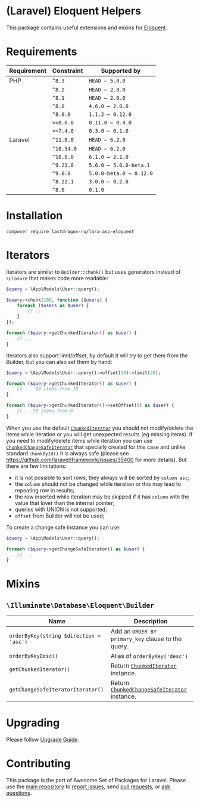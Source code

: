 # (Laravel) Eloquent Helpers

This package contains useful extensions and mixins for [Eloquent](https://laravel.com/docs/eloquent).

[include:exec]: <../../dev/artisan lara-asp-documentator:requirements>
[//]: # (start: 196f435a1c8bc8d5966e42b9fd090d5ccc17c75206e617d7f8369cd9328846ea)
[//]: # (warning: Generated automatically. Do not edit.)

# Requirements

| Requirement  | Constraint          | Supported by |
|--------------|---------------------|------------------|
|  PHP  | `^8.3` |   `HEAD ⋯ 5.0.0`   |
|  | `^8.2` |   `HEAD ⋯ 2.0.0`   |
|  | `^8.1` |   `HEAD ⋯ 2.0.0`   |
|  | `^8.0` |   `4.6.0 ⋯ 2.0.0`   |
|  | `^8.0.0` |   `1.1.2 ⋯ 0.12.0`   |
|  | `>=8.0.0` |   `0.11.0 ⋯ 0.4.0`   |
|  | `>=7.4.0` |   `0.3.0 ⋯ 0.1.0`   |
|  Laravel  | `^11.0.0` |   `HEAD ⋯ 6.2.0`   |
|  | `^10.34.0` |   `HEAD ⋯ 6.2.0`   |
|  | `^10.0.0` |   `6.1.0 ⋯ 2.1.0`   |
|  | `^9.21.0` |   `5.6.0 ⋯ 5.0.0-beta.1`   |
|  | `^9.0.0` |   `5.0.0-beta.0 ⋯ 0.12.0`   |
|  | `^8.22.1` |   `3.0.0 ⋯ 0.2.0`   |
|  | `^8.0` |  `0.1.0`   |

[//]: # (end: 196f435a1c8bc8d5966e42b9fd090d5ccc17c75206e617d7f8369cd9328846ea)

[include:template]: ../../docs/Shared/Installation.md ({"data": {"package": "eloquent"}})
[//]: # (start: 1c6aa4607fbf4f4c0efb2249a42271075a45316e15a4fe7f914d8bb883f71ea2)
[//]: # (warning: Generated automatically. Do not edit.)

# Installation

```shell
composer require lastdragon-ru/lara-asp-eloquent
```

[//]: # (end: 1c6aa4607fbf4f4c0efb2249a42271075a45316e15a4fe7f914d8bb883f71ea2)

# Iterators

Iterators are similar to `Builder::chunk()` but uses generators instead of `\Closure` that makes code more readable:

```php
$query = \App\Models\User::query();

$query->chunk(100, function ($users) {
    foreach ($users as $user) {
        // ...
    }
});

foreach ($query->getChunkedIterator() as $user) {
    // ...
}
```

Iterators also support limit/offset, by default it will try to get them from the Builder, but you can also set them by hand:

```php
$query = \App\Models\User::query()->offset(10)->limit(20);

foreach ($query->getChunkedIterator() as $user) {
    // ... 20 items from 10
}

foreach ($query->getChunkedIterator()->setOffset(0) as $user) {
    // ...20 items from 0
}
```

When you use the default [`ChunkedIterator`](./src/Iterators/ChunkedIterator.php) you should not modify/delete the items while iteration or you will get unexpected results (eg missing items). If you need to modify/delete items while iteration you can use [`ChunkedChangeSafeIterator`](./src/Iterators/ChunkedChangeSafeIterator.php) that specially created for this case and unlike standard `chunkById()` it is always safe (please see <https://github.com/laravel/framework/issues/35400> for more details). But there are few limitations:

* it is not possible to sort rows, they always will be sorted by `column asc`;
* the `column` should not be changed while iteration or this may lead to repeating row in results;
* the row inserted while iteration may be skipped if it has `column` with the value that lover than the internal pointer;
* queries with UNION is not supported;
* `offset` from Builder will not be used;

To create a change safe instance you can use:

```php
$query = \App\Models\User::query();

foreach ($query->getChangeSafeIterator() as $user) {
    // ...
}
```

# Mixins

## `\Illuminate\Database\Eloquent\Builder`

| Name                                    | Description                                                                                   |
|-----------------------------------------|-----------------------------------------------------------------------------------------------|
| `orderByKey(string $direction = 'asc')` | Add an `ORDER BY primary_key` clause to the query.                                            |
| `orderByKeyDesc()`                      | Alias of `orderByKey('desc')`                                                                 |
| `getChunkedIterator()`                  | Return [`ChunkedIterator`](./src/Iterators/ChunkedIterator.php) instance.                     |
| `getChangeSafeIteratorIterator()`       | Return [`ChunkedChangeSafeIterator`](./src/Iterators/ChunkedChangeSafeIterator.php) instance. |

[include:file]: ../../docs/Shared/Upgrading.md
[//]: # (start: 3c3826915e1d570b3982fdc6acf484950f0add7bb09d71c8c99b4a0e0fc5b43a)
[//]: # (warning: Generated automatically. Do not edit.)

# Upgrading

Please follow [Upgrade Guide](UPGRADE.md).

[//]: # (end: 3c3826915e1d570b3982fdc6acf484950f0add7bb09d71c8c99b4a0e0fc5b43a)

[include:file]: ../../docs/Shared/Contributing.md
[//]: # (start: 6b81b030ae74b2d149ec76cbec1b053da8da4e0ac4fd865f560548f3ead955e8)
[//]: # (warning: Generated automatically. Do not edit.)

# Contributing

This package is the part of Awesome Set of Packages for Laravel. Please use the [main repository](https://github.com/LastDragon-ru/lara-asp) to [report issues](https://github.com/LastDragon-ru/lara-asp/issues), send [pull requests](https://github.com/LastDragon-ru/lara-asp/pulls), or [ask questions](https://github.com/LastDragon-ru/lara-asp/discussions).

[//]: # (end: 6b81b030ae74b2d149ec76cbec1b053da8da4e0ac4fd865f560548f3ead955e8)
